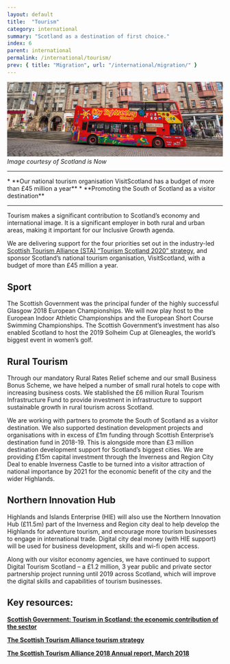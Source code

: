 ```yaml
---
layout: default
title:  "Tourism"
category: international
summary: "Scotland as a destination of first choice."
index: 6
parent: international
permalink: /international/tourism/
prev: { title: "Migration", url: "/international/migration/" }
---
```

![A sightseeing bus](/assets/images/pageimages/international.5.jpg)
*Image courtesy of Scotland is Now*

<hr>
* **Our national tourism organisation VisitScotland has a budget of more than £45 million a year**
* **Promoting the South of Scotland as a visitor destination**

<hr>

Tourism makes a significant contribution to Scotland’s economy and international image. It is a significant employer in both rural and urban areas, making it important for our Inclusive Growth agenda.

We are delivering support for the four priorities set out in the industry-led [Scottish Tourism Alliance (STA) “Tourism Scotland 2020” strategy](http://scottishtourismalliance.co.uk/page/national-strategy/), and sponsor Scotland’s national tourism organisation, VisitScotland, with a budget of more than £45 million a year.

## Sport

The Scottish Government was the principal funder of the highly successful Glasgow 2018 European Championships. We will now play host to the European Indoor Athletic Championships and the European Short Course Swimming Championships.  The Scottish Government’s investment has also enabled Scotland to host the 2019 Solheim Cup at Gleneagles, the world’s biggest event in women’s golf.

## Rural Tourism

Through our mandatory Rural Rates Relief scheme and our small Business Bonus Scheme, we have helped a number of small rural hotels to cope with increasing business costs. We stablished the £6 million Rural Tourism Infrastructure Fund to provide investment in infrastructure to support sustainable growth in rural tourism across Scotland.

We are working with partners to promote the South of Scotland as a visitor destination. We also supported destination development projects and organisations with in excess of £1m funding through Scottish Enterprise’s destination fund in 2018-19. This is alongside more than £3 million destination development support for Scotland’s biggest cities. We are providing £15m capital investment through the Inverness and Region City Deal to enable Inverness Castle to be turned into a visitor attraction of national importance by 2021 for the economic benefit of the city and the wider Highlands.

## Northern Innovation Hub 

Highlands and Islands Enterprise (HIE) will also use the Northern Innovation Hub (£11.5m) part of the Inverness and Region city deal to help develop the Highlands for adventure tourism, and encourage more tourism businesses to engage in international trade.  Digital city deal money (with HIE support) will be used for business development, skills and wi-fi open access.

Along with our visitor economy agencies, we have continued to support Digital Tourism Scotland – a £1.2 million, 3 year public and private sector partnership project running until 2019 across Scotland, which will improve the digital skills and capabilities of tourism businesses.

## Key resources:

**[Scottish Government: Tourism in Scotland: the economic contribution of the sector](https://beta.gov.scot/publications/tourism-scotland-economic-contribution-sector/)**  

**[The Scottish Tourism Alliance tourism strategy](http://scottishtourismalliance.co.uk/page/national-strategy/)**  

**[The Scottish Tourism Alliance 2018 Annual report, March 2018](http://scottishtourismalliance.co.uk/uploads/TS2020/TS2018.compressed.pdf)**   




 
